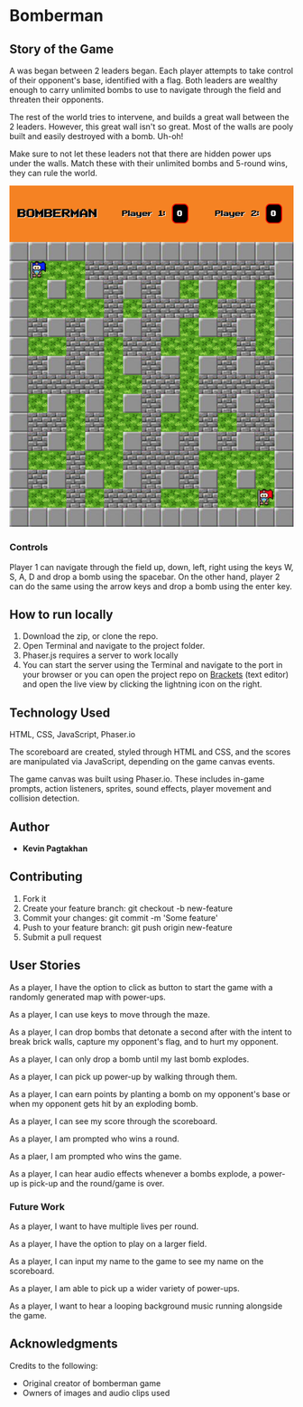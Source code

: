 # Bomberman

## Story of the Game
A was began between 2 leaders began. Each player attempts to take control of their opponent's base, identified with a flag. Both leaders are wealthy enough to carry unlimited bombs to use to navigate through the field and threaten their opponents. 

The rest of the world tries to intervene, and builds a great wall between the 2 leaders. However, this great wall isn't so great. Most of the walls are pooly built and easily destroyed with a bomb. Uh-oh!

Make sure to not let these leaders not that there are hidden power ups under the walls. Match these with their unlimited bombs and 5-round wins, they can rule the world.

![alt text](assets/game-screen.png "Game Screenshot")

### Controls

Player 1 can navigate through the field up, down, left, right using the keys W, S, A, D and drop a bomb using the spacebar. On the other hand, player 2 can do the same using the arrow keys and drop a bomb using the enter key.

## How to run locally

1. Download the zip, or clone the repo.
2. Open Terminal and navigate to the project folder.
3. Phaser.js requires a server to work locally
4. You can start the server using the Terminal and navigate to the port in your browser or you can open the project repo on [Brackets](http://brackets.io/) (text editor) and open the live view by clicking the lightning icon on the right.

## Technology Used

HTML, CSS, JavaScript, Phaser.io

The scoreboard are created, styled through HTML and CSS, and the scores are manipulated via JavaScript, depending on the game canvas events.

The game canvas was built using Phaser.io. These includes in-game prompts, action listeners, sprites, sound effects, player movement and collision detection.

## Author

* **Kevin Pagtakhan**

## Contributing
1. Fork it
2. Create your feature branch: git checkout -b new-feature
3. Commit your changes: git commit -m 'Some feature'
4. Push to your feature branch: git push origin new-feature
5. Submit a pull request

## User Stories

As a player, I have the option to click as button to start the game with a randomly generated map with power-ups.

As a player, I can use keys to move through the maze.

As a player, I can drop bombs that detonate a second after with the intent to break brick walls, capture my opponent's flag, and to hurt my opponent.

As a player, I can only drop a bomb until my last bomb explodes.

As a player, I can pick up power-up by walking through them.

As a player, I can earn points by planting a bomb on my opponent's base or when my opponent gets hit by an exploding bomb.

As a player, I can see my score through the scoreboard.

As a player, I am prompted who wins a round.

As a plaer, I am prompted who wins the game.

As a player, I can hear audio effects whenever a bombs explode, a power-up is pick-up and the round/game is over.

### Future Work

As a player, I want to have multiple lives per round.

As a player, I have the option to play on a larger field.

As a player, I can input my name to the game to see my name on the scoreboard.

As a player, I am able to pick up a wider variety of power-ups.

As a player, I want to hear a looping background music running alongside the game.

## Acknowledgments

Credits to the following:

* Original creator of bomberman game
* Owners of images and audio clips used


